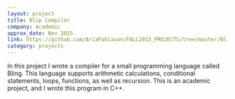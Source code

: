 ```yaml
---
layout: project
title: Blip Compiler
company: Academic
approx_date: Nov 2015
link: https://github.com/AriaPahlavan/FALL2015_PROJECTS/tree/master/Blip%20Compiler%20Project
category: projects
---
```

In this project I wrote a compiler for a small programming language called Bling. This language supports arithmetic calculations, conditional statements, loops, functions, as well as recursion. This is an academic project, and I wrote this program in C++. 